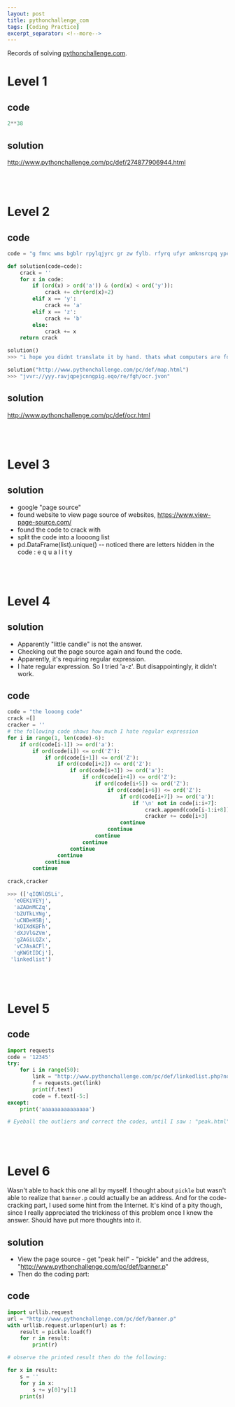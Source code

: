 ```yaml
---
layout: post
title: pythonchallenge_com
tags: [Coding Practice]
excerpt_separator: <!--more-->
---
```

Records of solving [pythonchallenge.com](http://www.pythonchallenge.com/).
<!--more-->

# Level 1

## code
```python
2**38
```
## solution
http://www.pythonchallenge.com/pc/def/274877906944.html

<br/>
<br/>

# Level 2

## code
```python
code = "g fmnc wms bgblr rpylqjyrc gr zw fylb. rfyrq ufyr amknsrcpq ypc dmp. bmgle gr gl zw fylb gq glcddgagclr ylb rfyr'q ufw rfgq rcvr gq qm jmle. sqgle qrpgle.kyicrpylq() gq pcamkkclbcb. lmu ynnjw ml rfc spj."

def solution(code=code):
    crack = ''
    for x in code:
        if (ord(x) > ord('a')) & (ord(x) < ord('y')):
            crack += chr(ord(x)+2)
        elif x == 'y':
            crack += 'a'
        elif x == 'z':
            crack += 'b'
        else:
            crack += x
    return crack

solution()
>>> "i hope you didnt translate it by hand. thats what computers are for. doing it in by hand is inefficient and that's why this text is so long. using string.maketrans() is recommended. now apply on the url."

solution("http://www.pythonchallenge.com/pc/def/map.html")
>>> "jvvr://yyy.ravjqpejcnngpig.eqo/re/fgh/ocr.jvon"
```
## solution
http://www.pythonchallenge.com/pc/def/ocr.html


<br/>
<br/>


# Level 3

## solution  
* google "page source"  
* found website to view page source of websites, https://www.view-page-source.com/
* found the code to crack with
* split the code into a loooong list
* pd.DataFrame(list).unique() -- noticed there are letters hidden in the code : e q u a l i t y

<br/>
<br/>

# Level 4

## solution  
* Apparently "little candle" is not the answer.  
* Checking out the page source again and found the code.  
* Apparently, it's requiring regular expression. 
* I hate regular expression. So I tried 'a-z'. But disappointingly, it didn't work.  

## code  
```python
code = "the looong code"
crack =[]
cracker = ''
# the following code shows how much I hate regular expression
for i in range(1, len(code)-6):
    if ord(code[i-1]) >= ord('a'):
        if ord(code[i]) <= ord('Z'):
            if ord(code[i+1]) <= ord('Z'):
                if ord(code[i+2]) <= ord('Z'):
                    if ord(code[i+3]) >= ord('a'):
                        if ord(code[i+4]) <= ord('Z'):
                            if ord(code[i+5]) <= ord('Z'):
                                if ord(code[i+6]) <= ord('Z'):
                                    if ord(code[i+7]) >= ord('a'):
                                        if '\n' not in code[i:i+7]:
                                            crack.append(code[i-1:i+8])
                                            cracker += code[i+3]
                                    continue
                                continue
                            continue
                        continue
                    continue
                continue
            continue
        continue
        
crack,cracker

>>> (['qIQNlQSLi',
  'eOEKiVEYj',
  'aZADnMCZq',
  'bZUTkLYNg',
  'uCNDeHSBj',
  'kOIXdKBFh',
  'dXJVlGZVm',
  'gZAGiLQZx',
  'vCJAsACFl',
  'qKWGtIDCj'],
 'linkedlist')

```


<br/>
<br/>

# Level 5

## code  
```python
import requests
code = '12345'
try:
    for i in range(50):
        link = "http://www.pythonchallenge.com/pc/def/linkedlist.php?nothing="+code
        f = requests.get(link)
        print(f.text)
        code = f.text[-5:]
except:
    print('aaaaaaaaaaaaaaa')

# Eyeball the outliers and correct the codes, until I saw : "peak.html"
```

<br/>
<br/>

# Level 6

Wasn't able to hack this one all by myself.  I thought about `pickle` but wasn't able to realize that `banner.p` could actually be an address. And for the code-cracking part, I used some hint from the Internet. It's kind of a pity though, since I really appreciated the trickiness of this problem once I knew the answer. Should have put more thoughts into it.    

## solution  
* View the page source - get "peak hell" - "pickle" and the address, "http://www.pythonchallenge.com/pc/def/banner.p"  
* Then do the coding part:  

## code  
```python
import urllib.request
url = "http://www.pythonchallenge.com/pc/def/banner.p"
with urllib.request.urlopen(url) as f:
    result = pickle.load(f)
    for r in result:
        print(r)

# observe the printed result then do the following: 

for x in result:
    s = ''
    for y in x: 
        s += y[0]*y[1]
    print(s)
```